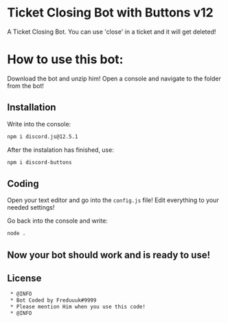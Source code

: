 # Ticket Closing Bot with Buttons v12
 A Ticket Closing Bot. You can use 'close' in a ticket and it will get deleted!

# How to use this bot:

Download the bot and unzip him! Open a console and navigate to the folder from the bot!
## Installation
Write into the console:
```xml
npm i discord.js@12.5.1
```

After the instalation has finished, use:
```xml
npm i discord-buttons
```

## Coding
Open your text editor and go into the `config.js` file!
Edit everything to your needed settings!

Go back into the console and write:
```xml
node .
```

## Now your bot should work and is ready to use!

## License
```xml
 * @INFO
 * Bot Coded by Freduuuk#9999
 * Please mention Him when you use this code!
 * @INFO
 ```
